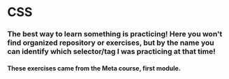 # CSS

<h3> The best way to learn something is practicing! Here you won't find organized repository or exercises, but by the name you can identify which selector/tag I was practicing at that time!</h3>
<h4> These exercises came from the Meta course, first module. </h4> 
